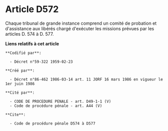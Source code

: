 # Article D572

Chaque tribunal de grande instance comprend un comité de probation et d'assistance aux libérés chargé d'exécuter les missions
prévues par les articles D. 574 à D. 577.

**Liens relatifs à cet article**

	**Codifié par**:

	  - Décret n°59-322 1959-02-23

	**Créé par**:

	  - Décret n°86-462 1986-03-14 art. 11 JORF 16 mars 1986 en vigueur le 1er juin 1986

	**Cité par**:

	  - CODE DE PROCEDURE PENALE - art. D49-1-1 (V)
	  - Code de procédure pénale - art. A44 (V)

	**Cite**:

	  - Code de procédure pénale D574 à D577
